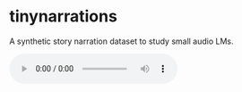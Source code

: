 # tinynarrations
A synthetic story narration dataset to study small audio LMs.

<audio controls>
  <source src="./sample.mp3" type="audio/mpeg">
  Your browser does not support the audio element.
</audio>
